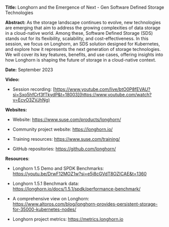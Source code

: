 **Title:** Longhorn and the Emergence of Next - Gen Software Defined Storage Technologies

**Abstract:**
As the storage landscape continues to evolve, new technologies are emerging that aim to address the growing complexities of data storage in a cloud-native world. Among these, Software Defined Storage (SDS) stands out for its flexibility, scalability, and cost-effectiveness. In this session, we focus on Longhorn, an SDS solution designed for Kubernetes, and explore how it represents the next generation of storage technologies. We will cover its key features, benefits, and use cases, offering insights into how Longhorn is shaping the future of storage in a cloud-native context.

**Date:** September 2023

**Video:** 

- Session recording: [https://www.youtube.com/live/btO0P8fEVAU?si=Sxo5hfCrf3fTkydP&t=18003](https://www.youtube.com/watch?v=EcvO3ZVJhNg)

**Websites:**

- Website: https://www.suse.com/products/longhorn/
  
- Community project website: https://longhorn.io/
  
- Training resources: https://www.suse.com/training/
  
- GitHub repositories: https://github.com/longhorn/
  

**Resources**:

- Longhorn 1.5 Demo and SPDK Benchmarks: https://youtu.be/DrwF12MOZ1w?si=e5j8cGVdT8OZICAE&t=1360
  
- Longhorn 1.5.1 Benchmark data: https://longhorn.io/docs/1.5.1/spdk/performance-benchmark/
  
- A comprehensive view on Longhorn: https://www.altoros.com/blog/longhorn-provides-persistent-storage-for-35000-kubernetes-nodes/
  
- Longhorn project metrics: https://metrics.longhorn.io
